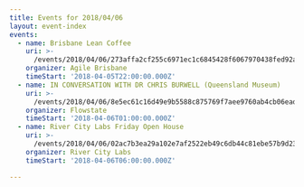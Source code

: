 ```yaml
---
title: Events for 2018/04/06
layout: event-index
events:
  - name: Brisbane Lean Coffee
    uri: >-
      /events/2018/04/06/273affa2cf255c6971ec1c6845428f6067970438fed92a3ab34ef44ca68f49fb
    organizer: Agile Brisbane
    timeStart: '2018-04-05T22:00:00.000Z'
  - name: IN CONVERSATION WITH DR CHRIS BURWELL (Queensland Museum)
    uri: >-
      /events/2018/04/06/8e5ec61c16d49e9b5588c875769f7aee9760ab4cb06eadf15041d3232b2b9a5a
    organizer: Flowstate
    timeStart: '2018-04-06T01:00:00.000Z'
  - name: River City Labs Friday Open House
    uri: >-
      /events/2018/04/06/02ac7b3ea29a102e7af2522eb49c6db44c81ebe57b9d23c7a0b92b85e5958fb8
    organizer: River City Labs
    timeStart: '2018-04-06T06:00:00.000Z'

---
```

